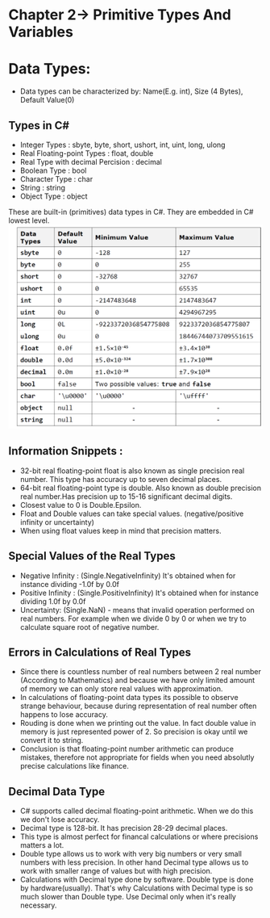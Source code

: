 # Chapter 2-> Primitive Types And Variables

# Data Types:
- Data types can be characterized by: Name(E.g. int), Size (4 Bytes), Default Value(0)

## Types in C#

- Integer Types : sbyte, byte, short, ushort, int, uint, long, ulong
- Real Floating-point Types : float, double
- Real Type with decimal Percision : decimal
- Boolean Type : bool
- Character Type : char
- String : string
- Object Type : object

These are built-in (primitives) data types in C#. They are embedded in C# lowest level.
![Primitive Data Types in C#](https://github.com/mrsahin101/Fundamentals_of_Programming_Csharp/blob/main/Chapter2_Primitive_Types_and_Variables/primitive_data_types_values.png)


## Information Snippets :
- 32-bit real floating-point float is also known as single precision real number. This type has accuracy up to seven decimal places.
- 64-bit real floating-point type is double. Also known as double precision real number.Has precision up to 15-16 significant decimal digits.
- Closest value to 0 is Double.Epsilon.
- Float and Double values can take special values. (negative/positive infinity or uncertainty)
- When using float values keep in mind that precision matters.


## Special Values of the Real Types
- Negative Infinity : (Single.NegativeInfinity) It's obtained when for instance dividing -1.0f by 0.0f
- Positive Infinity : (Single.PositiveInfinity) It's obtained when for instance dividing 1.0f by 0.0f
- Uncertainty: (Single.NaN) - means that invalid operation performed on real numbers. For example when we divide 0 by 0 or when we try to calculate square root of negative number.

## Errors in Calculations of Real Types
- Since there is countless number of real numbers between 2 real number (According to  Mathematics) and because we have only limited amount of memory we can only store real values with approximation.
- In calculations of floating-point data types its possible to observe strange behaviour, because during representation of real number often happens to lose accuracy.
- Rouding is done when we printing out the value. In fact double value in memory is just represented power of 2. So precision is okay until we convert it to string.
- Conclusion is that floating-point number arithmetic can produce mistakes, therefore not appropriate for fields when you need absolutly precise calculations like finance.

## Decimal Data Type 
- C# supports called decimal floating-point arithmetic. When we do this we don't lose accuracy. 
- Decimal type is 128-bit. It has precision 28-29 decimal places.
- This type is almost perfect for financal calculations or where precisions matters a lot.
- Double type allows us to work with very big numbers or very small numbers with less precision. In other hand Decimal type allows us to work with smaller range of values but with high precision.
- Calculations with Decimal type done by software. Double type is done by hardware(usually). That's why Calculations with Decimal type is so much slower than Double type. Use Decimal only when it's really necessary. 